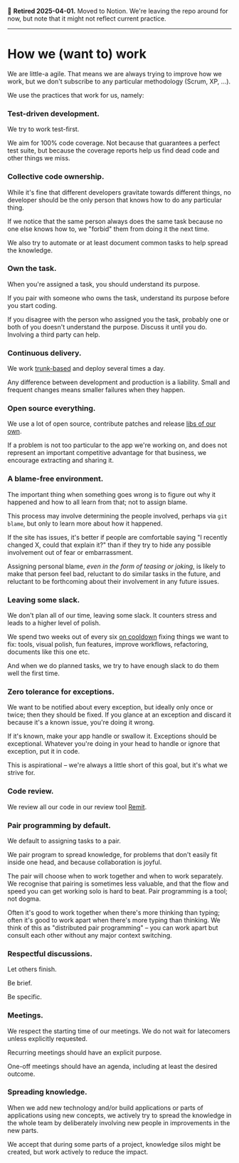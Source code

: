 🫡 **Retired 2025-04-01.** Moved to Notion. We're leaving the repo around for now, but note that it might not reflect current practice.

---

# How we (want to) work

We are little-a agile. That means we are always trying to improve how we work, but we don't subscribe to any particular methodology (Scrum, XP, …).

We use the practices that work for us, namely:

### Test-driven development.

We try to work test-first.

We aim for 100% code coverage. Not because that guarantees a perfect test suite, but because the coverage reports help us find dead code and other things we miss.

### Collective code ownership.

While it's fine that different developers gravitate towards different things, no developer should be the only person that knows how to do any particular thing.

If we notice that the same person always does the same task because no one else knows how to, we "forbid" them from doing it the next time.

We also try to automate or at least document common tasks to help spread the knowledge.

### Own the task.

When you're assigned a task, you should understand its purpose.

If you pair with someone who owns the task, understand its purpose before you start coding.

If you disagree with the person who assigned you the task, probably one or both of you doesn't understand the purpose. Discuss it until you do. Involving a third party can help.

### Continuous delivery.

We work [trunk-based](https://thepugautomatic.com/2014/02/code-review/) and deploy several times a day.

Any difference between development and production is a liability. Small and frequent changes means smaller failures when they happen.

### Open source everything.

We use a lot of open source, contribute patches and release [libs of our own](http://github.com/barsoom).

If a problem is not too particular to the app we're working on, and does not represent an important competitive advantage for that business, we encourage extracting and sharing it.

### A blame-free environment.

The important thing when something goes wrong is to figure out why it happened and how to all learn from that; not to assign blame.

This process may involve determining the people involved, perhaps via `git blame`, but only to learn more about how it happened.

If the site has issues, it's better if people are comfortable saying "I recently changed X, could that explain it?" than if they try to hide any possible involvement out of fear or embarrassment.

Assigning personal blame, *even in the form of teasing or joking*, is likely to make that person feel bad, reluctant to do similar tasks in the future, and reluctant to be forthcoming about their involvement in any future issues.

### Leaving some slack.

We don't plan all of our time, leaving some slack. It counters stress and leads to a higher level of polish.

We spend two weeks out of every six [on cooldown](https://github.com/barsoom/devbook/tree/master/process#shape-up) fixing things we want to fix: tools, visual polish, fun features, improve workflows, refactoring, documents like this one etc.

And when we do planned tasks, we try to have enough slack to do them well the first time.

### Zero tolerance for exceptions.

We want to be notified about every exception, but ideally only once or twice; then they should be fixed. If you glance at an exception and discard it because it's a known issue, you're doing it wrong.

If it's known, make your app handle or swallow it. Exceptions should be exceptional. Whatever you're doing in your head to handle or ignore that exception, put it in code.

This is aspirational – we're always a little short of this goal, but it's what we strive for.

### Code review.

We review all our code in our review tool [Remit](https://github.com/barsoom/ex-remit).

### Pair programming by default.

We default to assigning tasks to a pair.

We pair program to spread knowledge, for problems that don't easily fit inside one head, and because collaboration is joyful.

The pair will choose when to work together and when to work separately. We recognise that pairing is sometimes less valuable, and that the flow and speed you can get working solo is hard to beat. Pair programming is a tool; not dogma.

Often it's good to work together when there's more thinking than typing; often it's good to work apart when there's more typing than thinking. We think of this as "distributed pair programming" – you can work apart but consult each other without any major context switching.

### Respectful discussions.

Let others finish.

Be brief.

Be specific.

### Meetings.

We respect the starting time of our meetings. We do not wait for latecomers unless explicitly requested.

Recurring meetings should have an explicit purpose.

One-off meetings should have an agenda, including at least the desired outcome.

### Spreading knowledge.

When we add new technology and/or build applications or parts of applications using new concepts, we actively try to spread the knowledge in the whole team by deliberately involving new people in improvements in the new parts.

We accept that during some parts of a project, knowledge silos might be created, but work actively to reduce the impact.
